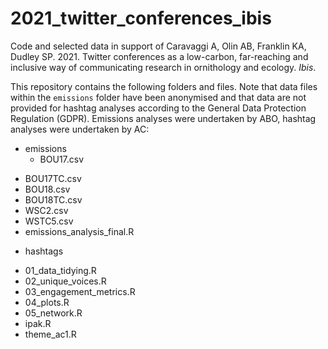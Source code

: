# 2021_twitter_conferences_ibis
Code and selected data in support of  Caravaggi A, Olin AB, Franklin KA, Dudley SP. 2021. Twitter conferences as a low-carbon, far-reaching and inclusive way of communicating research in ornithology and ecology. *Ibis*.

This repository contains the following folders and files. Note that data files within the `emissions` folder have been anonymised and that data are not provided for hashtag analyses according to the General Data Protection Regulation (GDPR). Emissions analyses were undertaken by ABO, hashtag analyses were undertaken by AC:
* emissions
  + BOU17.csv
+ BOU17TC.csv
+ BOU18.csv
+ BOU18TC.csv
+ WSC2.csv
+ WSTC5.csv
+ emissions_analysis_final.R
* hashtags
+ 01_data_tidying.R
+ 02_unique_voices.R
+ 03_engagement_metrics.R
+ 04_plots.R
+ 05_network.R
+ ipak.R
+ theme_ac1.R

